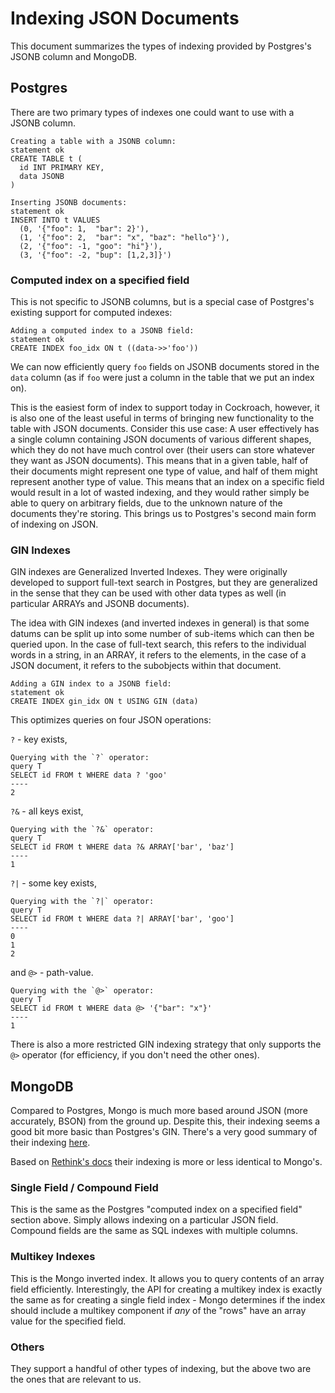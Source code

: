 # Indexing JSON Documents

This document summarizes the types of indexing provided by Postgres's JSONB column and MongoDB.

## Postgres

There are two primary types of indexes one could want to use with a JSONB
column.

    Creating a table with a JSONB column:
    statement ok
    CREATE TABLE t (
      id INT PRIMARY KEY,
      data JSONB
    )

    Inserting JSONB documents:
    statement ok
    INSERT INTO t VALUES
      (0, '{"foo": 1,  "bar": 2}'),
      (1, '{"foo": 2,  "bar": "x", "baz": "hello"}'),
      (2, '{"foo": -1, "goo": "hi"}'),
      (3, '{"foo": -2, "bup": [1,2,3]}')

### Computed index on a specified field

This is not specific to JSONB columns, but is a special case of Postgres's
existing support for computed indexes:

    Adding a computed index to a JSONB field:
    statement ok
    CREATE INDEX foo_idx ON t ((data->>'foo'))

We can now efficiently query `foo` fields on JSONB documents stored in the
`data` column (as if `foo` were just a column in the table that we put an index
on).

This is the easiest form of index to support today in Cockroach, however, it is
also one of the least useful in terms of bringing new functionality to the
table with JSON documents.
Consider this use case:
A user effectively has a single column containing JSON documents of various
different shapes, which they do not have much control over (their users can
store whatever they want as JSON documents).
This means that in a given table, half of their documents might represent one
type of value, and half of them might represent another type of value. This
means that an index on a specific field would result in a lot of wasted
indexing, and they would rather simply be able to query on arbitrary fields,
due to the unknown nature of the documents they're storing.
This brings us to Postgres's second main form of indexing on JSON.

### GIN Indexes

GIN indexes are Generalized Inverted Indexes.
They were originally developed to support full-text search in Postgres, but
they are generalized in the sense that they can be used with other data types
as well (in particular ARRAYs and JSONB documents).

The idea with GIN indexes (and inverted indexes in general) is that some datums
can be split up into some number of sub-items which can then be queried upon.
In the case of full-text search, this refers to the individual words in a
string, in an ARRAY, it refers to the elements, in the case of a JSON document,
it refers to the subobjects within that document.

    Adding a GIN index to a JSONB field:
    statement ok
    CREATE INDEX gin_idx ON t USING GIN (data)

This optimizes queries on four JSON operations:

`?` - key exists,

    Querying with the `?` operator:
    query T
    SELECT id FROM t WHERE data ? 'goo'
    ----
    2

`?&` - all keys exist,

    Querying with the `?&` operator:
    query T
    SELECT id FROM t WHERE data ?& ARRAY['bar', 'baz']
    ----
    1

`?|` - some key exists,

    Querying with the `?|` operator:
    query T
    SELECT id FROM t WHERE data ?| ARRAY['bar', 'goo']
    ----
    0
    1
    2

and `@>` - path-value.

    Querying with the `@>` operator:
    query T
    SELECT id FROM t WHERE data @> '{"bar": "x"}'
    ----
    1

There is also a more restricted GIN indexing strategy that only supports the
`@>` operator (for efficiency, if you don't need the other ones).

## MongoDB

Compared to Postgres, Mongo is much more based around JSON (more accurately,
BSON) from the ground up.
Despite this, their indexing seems a good bit more basic than Postgres's GIN.
There's a very good summary of their indexing [here](https://docs.mongodb.com/manual/indexes/).

Based on [Rethink's
docs](https://www.rethinkdb.com/api/javascript/index_create/) their indexing is
more or less identical to Mongo's.

### Single Field / Compound Field

This is the same as the Postgres "computed index on a specified field" section
above.
Simply allows indexing on a particular JSON field.
Compound fields are the same as SQL indexes with multiple columns.

### Multikey Indexes

This is the Mongo inverted index.
It allows you to query contents of an array field efficiently.
Interestingly, the API for creating a multikey index is exactly the same as for
creating a single field index - Mongo determines if the index should include a
multikey component if *any* of the "rows" have an array value for the specified field.

### Others

They support a handful of other types of indexing, but the above two are the
ones that are relevant to us.
